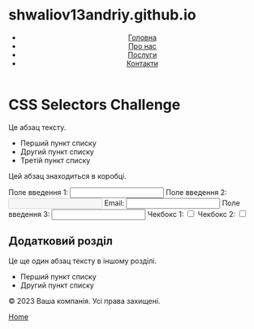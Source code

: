 # shwaliov13andriy.github.io
<!DOCTYPE html>
<html lang="en">
<head>
    <meta charset="UTF-8">
    <meta name="viewport" content="width=device-width, initial-scale=1.0">
    <link rel="stylesheet" href="lab2.css">
    <title>CSS Selectors Challenge</title>
</head>
<body>
    <header>
        <nav>
            <ul>
                <li><a href="#">Головна</a></li>
                <li><a href="https://example.com">Про нас</a></li>
                <li><a href="#">Послуги</a></li>
                <li><a href="http://notrealsite.ua">Контакти</a></li>
            </ul>
        </nav>
    </header>
    <div class="container">
        <h1>CSS Selectors Challenge</h1>
        <p>Це абзац тексту.</p>
        <ul>
            <li>Перший пункт списку</li>
            <li class="special">Другий пункт списку</li>
            <li>Третій пункт списку</li>
        </ul>
        <div class="box">
            <p>Цей абзац знаходиться в коробці.</p>
        </div>
        <form>
            <label for="input1">Поле введення 1:</label>
            <input type="text" id="input1">
            <label for="input2">Поле введення 2:</label>
            <input type="text" id="input2" disabled>
            <label for="email1">Email:</label>
            <input type="email" id="email1">
            <label for="input3">Поле введення 3:</label>
            <input type="text" id="input3">
            <label for="check1">Чекбокс 1:</label>
            <input type="checkbox" id="check1">
            <label for="check2">Чекбокс 2:</label>
            <input type="checkbox" id="check2">
        </form>
    </div>
    <section>
        <h2>Додатковий розділ</h2>
        <p>Це ще один абзац тексту в іншому розділі.</p>
        <ul>
            <li>Перший пункт списку</li>
            <li>Другий пункт списку</li>
        </ul>
    </section>
    <footer>
        <p>&copy; 2023 Ваша компанія. Усі права захищені.</p>
        <a href="#">Home</a>
    </footer>
</body>
</html>
